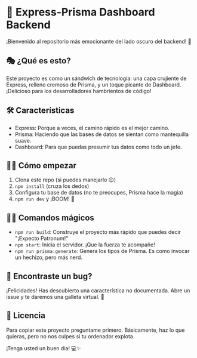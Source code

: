 
# 🚀 Express-Prisma Dashboard Backend

¡Bienvenido al repositorio más emocionante del lado oscuro del backend! 🌚

## 🎭 ¿Qué es esto?

Este proyecto es como un sándwich de tecnología: una capa crujiente de Express, relleno cremoso de Prisma, y un toque picante de Dashboard. ¡Delicioso para los desarrolladores hambrientos de código!

## 🛠 Características

- Express: Porque a veces, el camino rápido es el mejor camino.
- Prisma: Haciendo que las bases de datos se sientan como mantequilla suave.
- Dashboard: Para que puedas presumir tus datos como todo un jefe.

## 🏃‍♂️ Cómo empezar

1. Clona este repo (si puedes manejarlo 😉)
2. `npm install` (cruza los dedos)
3. Configura tu base de datos (no te preocupes, Prisma hace la magia)
4. `npm run dev` y ¡BOOM! 🎉

## 🧙‍♂️ Comandos mágicos

- `npm run build`: Construye el proyecto más rápido que puedes decir "¡Expecto Patronum!"
- `npm start`: Inicia el servidor. ¡Que la fuerza te acompañe!
- `npm run prisma:generate`: Genera los tipos de Prisma. Es como invocar un hechizo, pero más nerd.

## 🐛 Encontraste un bug?

¡Felicidades! Has descubierto una característica no documentada. Abre un issue y te daremos una galleta virtual. 🍪

## 📜 Licencia

Para copiar este proyecto preguntame primero. Básicamente, haz lo que quieras, pero no nos culpes si tu ordenador explota.

¡Tenga usted un buen dia! 💻✨
